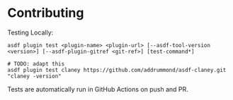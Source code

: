 # Contributing

Testing Locally:

```shell
asdf plugin test <plugin-name> <plugin-url> [--asdf-tool-version <version>] [--asdf-plugin-gitref <git-ref>] [test-command*]

# TODO: adapt this
asdf plugin test claney https://github.com/addrummond/asdf-claney.git "claney -version"
```

Tests are automatically run in GitHub Actions on push and PR.
